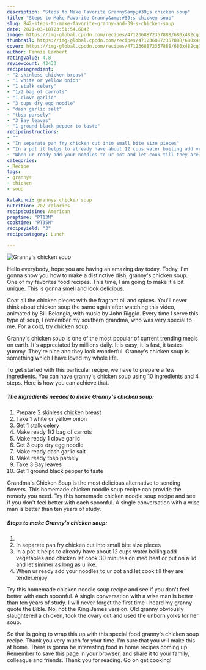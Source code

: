 ```yaml
---
description: "Steps to Make Favorite Granny&amp;#39;s chicken soup"
title: "Steps to Make Favorite Granny&amp;#39;s chicken soup"
slug: 842-steps-to-make-favorite-granny-and-39-s-chicken-soup
date: 2021-03-18T23:51:54.684Z
image: https://img-global.cpcdn.com/recipes/4712368872357888/680x482cq70/grannys-chicken-soup-recipe-main-photo.jpg
thumbnail: https://img-global.cpcdn.com/recipes/4712368872357888/680x482cq70/grannys-chicken-soup-recipe-main-photo.jpg
cover: https://img-global.cpcdn.com/recipes/4712368872357888/680x482cq70/grannys-chicken-soup-recipe-main-photo.jpg
author: Fannie Lambert
ratingvalue: 4.8
reviewcount: 43433
recipeingredient:
- "2 skinless chicken breast"
- "1 white or yellow onion"
- "1 stalk celery"
- "1/2 bag of carrots"
- "1 clove garlic"
- "3 cups dry egg noodle"
- "dash garlic salt"
- "tbsp parsely"
- "3 Bay leaves"
- "1 ground black pepper to taste"
recipeinstructions:
- ""
- "In separate pan fry chicken cut into small bite size pieces"
- "In a pot it helps to already have about 12 cups water boiling add vegetables and chicken let cook 30 minutes on med heat or put on a lid and let simmer as long as u like."
- "When ur ready add your noodles to ur pot and let cook till they are tender.enjoy"
categories:
- Recipe
tags:
- grannys
- chicken
- soup

katakunci: grannys chicken soup 
nutrition: 202 calories
recipecuisine: American
preptime: "PT13M"
cooktime: "PT35M"
recipeyield: "3"
recipecategory: Lunch

---
```



![Granny&#39;s chicken soup](https://img-global.cpcdn.com/recipes/4712368872357888/680x482cq70/grannys-chicken-soup-recipe-main-photo.jpg)

Hello everybody, hope you are having an amazing day today. Today, I'm gonna show you how to make a distinctive dish, granny&#39;s chicken soup. One of my favorites food recipes. This time, I am going to make it a bit unique. This is gonna smell and look delicious.

Coat all the chicken pieces with the fragrant oil and spices. You&#39;ll never think about chicken soup the same again after watching this video, animated by Bill Belongia, with music by John Riggio. Every time I serve this type of soup, I remember my southern grandma, who was very special to me. For a cold, try chicken soup.

Granny&#39;s chicken soup is one of the most popular of current trending meals on earth. It's appreciated by millions daily. It is easy, it is fast, it tastes yummy. They're nice and they look wonderful. Granny&#39;s chicken soup is something which I have loved my whole life.


To get started with this particular recipe, we have to prepare a few ingredients. You can have granny&#39;s chicken soup using 10 ingredients and 4 steps. Here is how you can achieve that.

<!--inarticleads1-->

##### The ingredients needed to make Granny&#39;s chicken soup:

1. Prepare 2 skinless chicken breast
1. Take 1 white or yellow onion
1. Get 1 stalk celery
1. Make ready 1/2 bag of carrots
1. Make ready 1 clove garlic
1. Get 3 cups dry egg noodle
1. Make ready dash garlic salt
1. Make ready tbsp parsely
1. Take 3 Bay leaves
1. Get 1 ground black pepper to taste


Grandma&#39;s Chicken Soup is the most delicious alternative to sending flowers. This homemade chicken noodle soup recipe can provide the remedy you need. Try this homemade chicken noodle soup recipe and see if you don&#39;t feel better with each spoonful. A single conversation with a wise man is better than ten years of study. 

<!--inarticleads2-->

##### Steps to make Granny&#39;s chicken soup:

1. 
1. In separate pan fry chicken cut into small bite size pieces
1. In a pot it helps to already have about 12 cups water boiling add vegetables and chicken let cook 30 minutes on med heat or put on a lid and let simmer as long as u like.
1. When ur ready add your noodles to ur pot and let cook till they are tender.enjoy


Try this homemade chicken noodle soup recipe and see if you don&#39;t feel better with each spoonful. A single conversation with a wise man is better than ten years of study. I will never forget the first time I heard my granny quote the Bible. No, not the King James version. Old granny obviously slaughtered a chicken, took the ovary out and used the unborn yolks for her soup. 

So that is going to wrap this up with this special food granny&#39;s chicken soup recipe. Thank you very much for your time. I'm sure that you will make this at home. There is gonna be interesting food in home recipes coming up. Remember to save this page in your browser, and share it to your family, colleague and friends. Thank you for reading. Go on get cooking!
